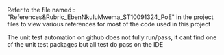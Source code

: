 Refer to the file named : "References&Rubric_EbenNkuluMwema_ST10091324_PoE" in the project files
to view various references for most of the code used in this project

The unit test automation on github does not fully run/pass, it cant find one of the unit test packages
but all test do pass on the IDE
